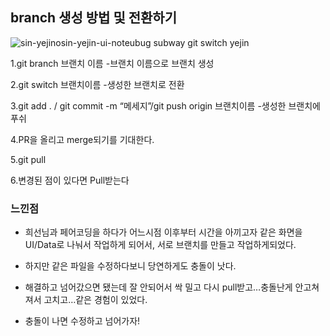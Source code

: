## branch 생성 방법 및 전환하기

![sin-yejinosin-yejin-ui-noteubug subway  git switch yejin](https://github.com/Gunbam27/TIL/assets/95085649/4882bc62-8810-443d-ac09-15280527fcd6)

1.git branch 브랜치 이름
-브랜치 이름으로 브랜치 생성

2.git switch 브랜치이름
-생성한 브랜치로 전환

3.git add . / git commit -m “메세지”/git push origin 브랜치이름
-생성한 브랜치에 푸쉬

4.PR을 올리고 merge되기를 기대한다.

5.git pull

6.변경된 점이 있다면 Pull받는다

### 느낀점
- 희선님과 페어코딩을 하다가 어느시점 이후부터 시간을 아끼고자 같은 화면을 UI/Data로 나눠서 작업하게 되어서, 서로 브랜치를 만들고 작업하게되었다. 

- 하지만 같은 파일을 수정하다보니 당연하게도 충돌이 낫다.

- 해결하고 넘어갔으면 됐는데 잘 안되어서 싹 밀고 다시 pull받고…충돌난게 안고쳐져서 고치고…같은 경험이 있었다.

- 충돌이 나면 수정하고 넘어가자!

